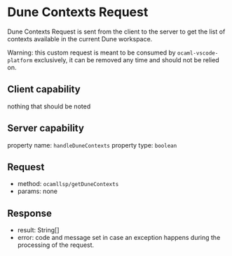 # Dune Contexts Request

Dune Contexts Request is sent from the client to the server to get the list
of contexts available in the current Dune workspace.

Warning: this custom request is meant to be consumed by `ocaml-vscode-platform` exclusively,
it can be removed any time and should not be relied on.

## Client capability

nothing that should be noted

## Server capability

property name: `handleDuneContexts`
property type: `boolean`

## Request

- method: `ocamllsp/getDuneContexts`
- params: none

## Response

- result: String[]
- error: code and message set in case an exception happens during the processing of the request.
